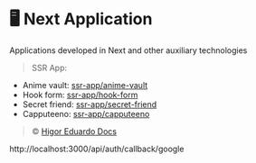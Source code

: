 # :desktop_computer: Next Application

Applications developed in Next and other auxiliary technologies

> SSR App:

- Anime vault: [ssr-app/anime-vault](https://github.com/higoreduardodocs/next/tree/ssr-app/anime-vault)
- Hook form: [ssr-app/hook-form](https://github.com/higoreduardodocs/next/tree/ssr-app/hook-form)
- Secret friend: [ssr-app/secret-friend](https://github.com/higoreduardodocs/next/tree/ssr-app/secret-friend)
- Capputeeno: [ssr-app/capputeeno](https://github.com/higoreduardodocs/next/tree/ssr-app/capputeeno)

> :copyright: [Higor Eduardo Docs](https://github.com/higoreduardodocs)

http://localhost:3000/api/auth/callback/google